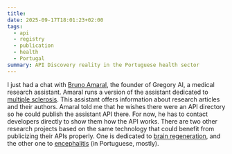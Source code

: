 ```yaml
---
title:
date: 2025-09-17T18:01:23+02:00
tags:
  - api
  - registry
  - publication
  - health
  - Portugal
summary: API Discovery reality in the Portuguese health sector
---
```

I just had a chat with [Bruno Amaral](https://www.linkedin.com/in/brunoamaral/), the founder of Gregory AI, a medical research assistant. Amaral runs a version of the assistant dedicated to [multiple sclerosis](https://gregory-ms.com/). This assistant offers information about research articles and their authors. Amaral told me that he wishes there were an API directory so he could publish the assistant API there. For now, he has to contact developers directly to show them how the API works. There are two other research projects based on the same technology that could benefit from publicizing their APIs properly. One is dedicated to [brain regeneration](https://research.regenerar.eu/), and the other one to [encephalitis](https://investigacao.encefalites.pt/) (in Portuguese, mostly).